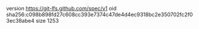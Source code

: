 version https://git-lfs.github.com/spec/v1
oid sha256:c098b898fd27c608cc393e7374c47de4d4ec9318bc2e350702fc2f03ec38abe4
size 1253
